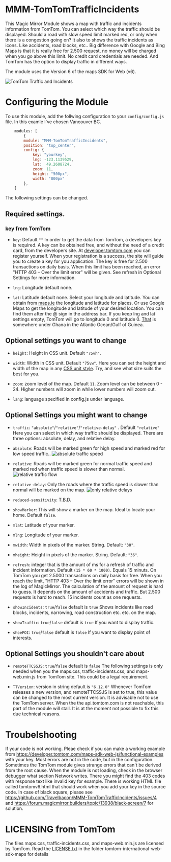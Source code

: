 
# MMM-TomTomTrafficIncidents
This Magic Mirror Module shows a map with traffic and incidents information from TomTom. You can select which way the traffic should be displayed. Should a road with slow speed limit marked red, or only when there is a congestion going on? It also to shows the traffic incidents as icons. Like accidents, road blocks, etc..
Big difference with Google and Bing Maps is that it is really free for 2.500 request, no money will be charged when you go above this limit. No credit card credentials are needed. And TomTom has the option to display traffic in different ways.

The module uses the Version 6 of the maps SDK for Web (v6).

![TomTom Traffic and Incidents](./TrafficRelative.png "Example")


# Configuring the Module
To use this module, add the follwing configuration to your `config/config.js` file. In this examle I've chosen Vancouver BC.
````javascript
	modules: [
		{	
		module: "MMM-TomTomTrafficIncidents",
		position: "top_center",
		config: {
			key: "yourkey",
			lng: -123.1139529,
			lat:  49.2608724,
			zoom: 11,
			height: "500px",
			width: "800px"
		},
	]
````
The following settings can be changed.

## Required settings.
### key from TomTom
- `key`: Default `""`
In order to get the data from TomTom, a developers key is required. A key can be obtained free, and without the need of a credit card, from the developers site. At [developer.tomtom.com](https://developer.tomtom.com) you can register yourself. When your registration is a success, the site will guide you to create a key for you application.
The key is free for 2.500 transactions on daily basis. When this limit has been reached, an error "HTTP 403 – Over the limit error" will be given. See refresh in Optional Settings for more information.

- `lng`: Longitude default none.
- `lat`: Latitude default none.
Select your longitude and latitude. You can obtain from [maps.ie](https://www.maps.ie/coordinates.html) the longitude and latitude for places. Or use Google Maps to get the longitude and latitude of your desired location. You can find them after the @ sign in the address bar. If you keep lng and lat settings empty, TomTom will go to longitude 0 and latitude 0. [That](https://mydrive.tomtom.com/en_us/#mode=search+viewport=0,0,5,0,-0+ver=3) is somewhere under Ghana in the Atlantic Ocean/Gulf of Guinea.

## Optional settings you want to change
- `height`: Height in CSS unit. Default `"75vh"`.
- `width`: Width in CSS unit. Default `"75vw"`.
Here you can set the height and width of the map in any [CSS unit style](https://developer.mozilla.org/en-US/docs/Learn/CSS/Building_blocks/Values_and_units). Try, and see what size suits the best for you.

- `zoom`: zoom level of the map. Default `11`.
Zoom level can be between 0 - 24. Higher numbers will zoom in while lower numbers will zoom out.

- `lang`: language specified in config.js under language.

## Optional Settings you might want to change
- `traffic`: `"absolute"`/`"relative"`/`"relative-delay"` . Default `"relative"`
Here you can select in which way traffic should be displayed. There are three options: absolute, delay, and relative delay.
- `absolute`: Roads will be marked green for high speed and marked red for low speed traffic..
![absolute traffic speed](./TrafficAbsolute.png "Absolute")
- `relative`: Roads will be marked green for normal traffic speed and marked red when traffic speed is slower than normal.
![relative traffic flow](./TrafficRelative.png "Relative")
- `relative-delay`: Only the roads where the traffic speed is slower than normal will be marked on the map.
![only relative delays](./TrafficRelativeDelay.png "Relative Delay")
- `reduced-sensitivity`: T.B.D.


- `showMarker`: This will show a marker on the map. Ideal to locate your home. Default `false`.
- `mlat`: Latitude of your marker.
- `mlng`: Longitude of your marker.
- `mwidth`: Width in pixels of the marker. String. Default: `"30"`.
- `mheight`: Height in pixels of the marker. String. Default: `"36"`.

- `refresh`: integer that is the amount of ms for a refresh of traffic and incident information. Default `(15 * 60 * 1000)`. Equals 15 minuts.
On TomTom you get 2.5000 transactions on daily basis for free. When you reach the limit, "HTTP 403 – Over the limit error" errors will be shown in the log of MagicMirror.
The calculation of the amount of request is hard to guess. It depends on the amount of accidents and traffic. But 2.500 requests is hard to reach. 15 incidents count as one requests.

- `showIncidents`:  `true`/`false` default is `true`
Shows incidents like road blocks, incidents, narrowing, road construction etc. etc. on the map.
- `showTraffic`: `true`/`false` default is `true`
If you want to display traffic.
- `shoePOI`: `true`/`false` default is `false`
If you want to display point of interests.

## Optional Settings you shouldn't care about
- `remoteTTCSSJS`: `true`/`false` default is `false`
The following settings is only needed when you the  maps.css, traffic-incidents.css, and maps-web.min.js from TomTom site. This could be a legal requirement.

- `TTVersion`: version in string default is `"6.12.0"`
Whenever TomTom releases a new version, and remoteTTCSSJS is set to true, this value can be changed to the most current version. It is advisable not to use the TomTom server. When the the api.tomtom.com is not reachable, this part of the module will stall. It is at the moment not possible to fix this due technical reasons.

# Troubelshooting
If your code is not working. Pleae check if you can make a working example from https://developer.tomtom.com/maps-sdk-web-js/functional-examples with your key. Most errors are not in the code, but in the configuration. Sometimes the TomTom module gives strange errors that can't be derived from the root cause.
When the module is not loading, check in the browser debugger what section Network writes. There you might find the 403 codes with response text like invalid key for example. There is working HTML file called tomtomv6.html that should work when you add your key in the source code.
In case of black square, please see https://github.com/Travelbacon/MMM-TomTomTrafficIncidents/issues/4 and https://forum.magicmirror.builders/topic/13938/black-screen/7 for solution.

# LICENSING from TomTom
The files maps.css, traffic-incidents.css, and maps-web.min.js are licensed by TomTom. Read the [LICENSE.txt](./tomtom-international-web-sdk-maps/LICENSE.txt) in the folder tomtom-international-web-sdk-maps for details

